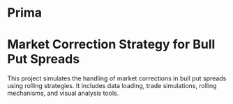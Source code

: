 # Prima
# Market Correction Strategy for Bull Put Spreads

This project simulates the handling of market corrections in bull put spreads using rolling strategies. It includes data loading, trade simulations, rolling mechanisms, and visual analysis tools.
